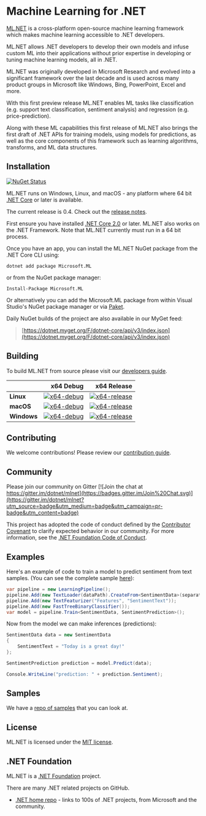 

# Machine Learning for .NET

[ML.NET](https://www.microsoft.com/net/learn/apps/machine-learning-and-ai/ml-dotnet) is a cross-platform open-source machine learning framework which makes machine learning accessible to .NET developers.

ML.NET allows .NET developers to develop their own models and infuse custom ML into their applications without prior expertise in developing or tuning machine learning models, all in .NET.

ML.NET was originally developed in Microsoft Research and evolved into a significant framework over the last decade and is used across many product groups in Microsoft like Windows, Bing, PowerPoint, Excel and more.

With this first preview release ML.NET enables ML tasks like classification (e.g. support text classification, sentiment analysis) and regression (e.g. price-prediction). 

Along with these ML capabilities this first release of ML.NET also brings the first draft of .NET APIs for training models, using models for predictions, as well as the core components of this framework such as learning algorithms, transforms, and ML data structures. 

## Installation

[![NuGet Status](https://img.shields.io/nuget/v/Microsoft.ML.svg?style=flat)](https://www.nuget.org/packages/Microsoft.ML/)

ML.NET runs on Windows, Linux, and macOS - any platform where 64 bit [.NET Core](https://github.com/dotnet/core) or later is available.

The current release is 0.4. Check out the [release notes](docs/release-notes/0.4/release-0.4.md).

First ensure you have installed [.NET Core 2.0](https://www.microsoft.com/net/learn/get-started) or later. ML.NET also works on the .NET Framework. Note that ML.NET currently must run in a 64 bit process.

Once you have an app, you can install the ML.NET NuGet package from the .NET Core CLI using:
```
dotnet add package Microsoft.ML
```

or from the NuGet package manager:
```
Install-Package Microsoft.ML
```

Or alternatively you can add the Microsoft.ML package from within Visual Studio's NuGet package manager or via [Paket](https://github.com/fsprojects/Paket).

Daily NuGet builds of the project are also available in our MyGet feed:

> [https://dotnet.myget.org/F/dotnet-core/api/v3/index.json](https://dotnet.myget.org/F/dotnet-core/api/v3/index.json)

## Building

To build ML.NET from source please visit our [developers guide](docs/project-docs/developer-guide.md).

|    | x64 Debug | x64 Release |
|:---|----------------:|------------------:|
|**Linux**|[![x64-debug](https://dnceng.visualstudio.com/public/_apis/build/status/dotnet/machinelearning/public-CI?branchName=master)](https://dnceng.visualstudio.com/DotNet-Public/_build/latest?definitionId=104&branch=master)|[![x64-release](https://dnceng.visualstudio.com/public/_apis/build/status/dotnet/machinelearning/public-CI?branchName=master)](https://dnceng.visualstudio.com/DotNet-Public/_build/latest?definitionId=104&branch=master)|
|**macOS**|[![x64-debug](https://dnceng.visualstudio.com/public/_apis/build/status/dotnet/machinelearning/public-CI?branchName=master)](https://dnceng.visualstudio.com/DotNet-Public/_build/latest?definitionId=104&branch=master)|[![x64-release](https://dnceng.visualstudio.com/public/_apis/build/status/dotnet/machinelearning/public-CI?branchName=master)](https://dnceng.visualstudio.com/DotNet-Public/_build/latest?definitionId=104&branch=master)|
|**Windows**|[![x64-debug](https://dnceng.visualstudio.com/public/_apis/build/status/dotnet/machinelearning/public-CI?branchName=master)](https://dnceng.visualstudio.com/DotNet-Public/_build/latest?definitionId=104&branch=master)|[![x64-release](https://dnceng.visualstudio.com/public/_apis/build/status/dotnet/machinelearning/public-CI?branchName=master)](https://dnceng.visualstudio.com/DotNet-Public/_build/latest?definitionId=104&branch=master)|

## Contributing

We welcome contributions! Please review our [contribution guide](CONTRIBUTING.md).

## Community

Please join our community on Gitter [![Join the chat at https://gitter.im/dotnet/mlnet](https://badges.gitter.im/Join%20Chat.svg)](https://gitter.im/dotnet/mlnet?utm_source=badge&utm_medium=badge&utm_campaign=pr-badge&utm_content=badge)

This project has adopted the code of conduct defined by the [Contributor Covenant](http://contributor-covenant.org/) to clarify expected behavior in our community.
For more information, see the [.NET Foundation Code of Conduct](https://dotnetfoundation.org/code-of-conduct).

## Examples

Here's an example of code to train a model to predict sentiment from text samples. 
(You can see the complete sample [here](test/Microsoft.ML.Tests/Scenarios/SentimentPredictionTests.cs)):

```C#
var pipeline = new LearningPipeline();
pipeline.Add(new TextLoader(dataPath).CreateFrom<SentimentData>(separator: ','));
pipeline.Add(new TextFeaturizer("Features", "SentimentText"));
pipeline.Add(new FastTreeBinaryClassifier());
var model = pipeline.Train<SentimentData, SentimentPrediction>();
```

Now from the model we can make inferences (predictions):

```C#
SentimentData data = new SentimentData
{
    SentimentText = "Today is a great day!"
};

SentimentPrediction prediction = model.Predict(data);

Console.WriteLine("prediction: " + prediction.Sentiment);
```
## Samples

We have a [repo of samples](https://github.com/dotnet/machinelearning-samples) that you can look at.

## License

ML.NET is licensed under the [MIT license](LICENSE).

## .NET Foundation

ML.NET is a [.NET Foundation](http://www.dotnetfoundation.org/projects) project.

There are many .NET related projects on GitHub.

- [.NET home repo](https://github.com/Microsoft/dotnet) - links to 100s of .NET projects, from Microsoft and the community.

